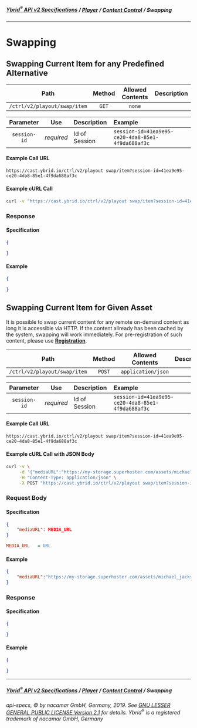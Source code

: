 ##### [**Ybrid<sup>®</sup> API v2 Specifications**](../../) / [**Player**](../) / [**Content Control**](./) / Swapping
---

# Swapping

## Swapping Current Item for any Predefined Alternative

Path | Method | Allowed Contents | Description
------------- | :-------------: | :-------------: | :-------------:
`/ctrl/v2/playout/swap/item` | `GET` | `none` | 
  
Parameter | Use | Description | Example
:-------------: | :-------------: | :------------- | :------------- 
`session-id` | *required* | Id of Session | `session-id=41ea9e95-ce20-4da8-85e1-4f9da688af3c`

#### Example Call URL
```text
https://cast.ybrid.io/ctrl/v2/playout swap/item?session-id=41ea9e95-ce20-4da8-85e1-4f9da688af3c
```

#### Example cURL Call
```bash
curl -v "https://cast.ybrid.io/ctrl/v2/playout swap/item?session-id=41ea9e95-ce20-4da8-85e1-4f9da688af3c"
```

### Response
#### Specification
```json
{

}
```
#### Example
```json
{

}
```


## Swapping Current Item for Given Asset

It is possible to swap current content for any remote on-demand content as long it is accessible via HTTP. If 
the content allready has been cached by the system, swapping will work immediately. For pre-registration of 
such content, please use [**Registration**](/v2/backend/media-asset-management/registration.md).

Path | Method | Allowed Contents | Description
------------- | :-------------: | :-------------: | :-------------:
`/ctrl/v2/playout/swap/item` | `POST` | `application/json` | 
  
Parameter | Use | Description | Example
:-------------: | :-------------: | :------------- | :------------- 
`session-id` | *required* | Id of Session | `session-id=41ea9e95-ce20-4da8-85e1-4f9da688af3c`

#### Example Call URL
```text
https://cast.ybrid.io/ctrl/v2/playout swap/item?session-id=41ea9e95-ce20-4da8-85e1-4f9da688af3c
```

#### Example cURL Call with JSON Body
```bash
curl -v \
     -d '{"mediaURL":"https://my-storage.superhoster.com/assets/michael_jackson-thriller.mp3"}' \
     -H "Content-Type: application/json" \
     -X POST "https://cast.ybrid.io/ctrl/v2/playout swap/item?session-id=41ea9e95-ce20-4da8-85e1-4f9da688af3c"
```

### Request Body
#### Specification
```json
{
    "mediaURL": MEDIA_URL
}
```
```ini
MEDIA_URL   = URL
```

#### Example
```json
{
    "mediaURL":"https://my-storage.superhoster.com/assets/michael_jackson-thriller.mp3"
}
```

### Response
#### Specification
```json
{

}
```
#### Example
```json
{

}
```

---
##### [**Ybrid<sup>®</sup> API v2 Specifications**](../../) / [**Player**](../) / [**Content Control**](./) / Swapping
###### api-specs, © by nacamar GmbH, Germany, 2019. See [GNU LESSER GENERAL PUBLIC LICENSE Version 2.1](/LICENSE) for details. Ybrid<sup>®</sup> is a registered trademark of nacamar GmbH, Germany 

